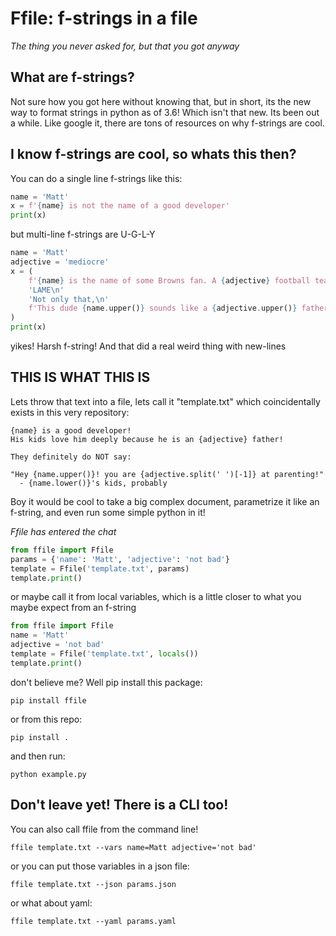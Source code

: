 # Ffile: f-strings in a file
*The thing you never asked for, but that you got anyway*

## What are f-strings?  
Not sure how you got here without knowing that, but in short, its the new way to format strings in python as of 3.6!  Which isn't that new.  Its been out a while.  Like google it, there are tons of resources on why f-strings are cool.

## I know f-strings are cool, so whats this then?
You can do a single line f-strings like this:

```python
name = 'Matt'
x = f'{name} is not the name of a good developer'
print(x)
```

but multi-line f-strings are U-G-L-Y
```python
name = 'Matt'
adjective = 'mediocre'
x = (
    f'{name} is the name of some Browns fan. A {adjective} football team.\n',
    'LAME\n'
    'Not only that,\n'
    f'This dude {name.upper()} sounds like a {adjective.upper()} father!'
)
print(x)
```

yikes! Harsh f-string! And that did a real weird thing with new-lines

## THIS IS WHAT THIS IS
Lets throw that text into a file, lets call it "template.txt" which coincidentally exists in this very repository:

```
{name} is a good developer!
His kids love him deeply because he is an {adjective} father!

They definitely do NOT say:

"Hey {name.upper()}! you are {adjective.split(' ')[-1]} at parenting!"
  - {name.lower()}'s kids, probably
```

Boy it would be cool to take a big complex document, parametrize it like an f-string, and even run some simple python in it!

*Ffile has entered the chat*

```python
from ffile import Ffile
params = {'name': 'Matt', 'adjective': 'not bad'}
template = Ffile('template.txt', params)
template.print()
```

or maybe call it from local variables, which is a little closer to what you maybe expect from an f-string

```python
from ffile import Ffile
name = 'Matt'
adjective = 'not bad'
template = Ffile('template.txt', locals())
template.print()
```

don't believe me?  Well pip install this package:

`pip install ffile`

or from this repo:

`pip install .`

and then run:

`python example.py`

## Don't leave yet!  There is a CLI too!
You can also call ffile from the command line!

`ffile template.txt --vars name=Matt adjective='not bad'`

or you can put those variables in a json file:

`ffile template.txt --json params.json`

or what about yaml:

`ffile template.txt --yaml params.yaml`